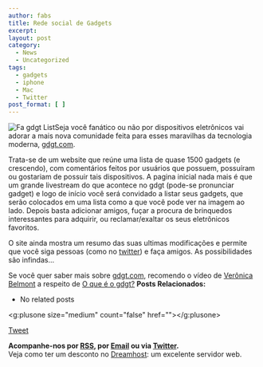 ```yaml
---
author: fabs
title: Rede social de Gadgets
excerpt:
layout: post
category:
  - News
  - Uncategorized
tags:
  - gadgets
  - iphone
  - Mac
  - Twitter
post_format: [ ]
---
```

![Fa gdgt List][1]Seja você fanático ou não por dispositivos eletrônicos vai adorar a mais nova comunidade feita para esses maravilhas da tecnologia moderna, [gdgt.com][2].

Trata-se de um website que reúne uma lista de quase 1500 gadgets (e crescendo), com comentários feitos por usuários que possuem, possuíram ou gostariam de possuir tais dispositivos. A pagina inicial nada mais é que um grande livestream do que acontece no gdgt (pode-se pronunciar gadget) e logo de início você será convidado a listar seus gadgets, que serão colocados em uma lista como a que você pode ver na imagem ao lado. Depois basta adicionar amigos, fuçar a procura de brinquedos interessantes para adquirir, ou reclamar/exaltar os seus eletrônicos favoritos.

O site ainda mostra um resumo das suas ultimas modificações e permite que você siga pessoas (como no [twitter][3]) e faça amigos. As possibilidades são infindas…

Se você quer saber mais sobre [gdgt.com][2], recomendo o vídeo de [Verônica Belmont][4] a respeito de [O que é o gdgt?][5] 
**Posts Relacionados:** 
*   No related posts

<g:plusone size="medium" count="false" href=""></g:plusone> 

[Tweet][6] 





**Acompanhe-nos por [ RSS][7], por [Email][8] ou via [Twitter][9].**  
Veja como ter um desconto no [Dreamhost][10]: um excelente servidor web.

 [1]: http://vidageek.net/wp-content/uploads/2009/07/image-4.png "Fa gdgt List"
 [2]: http://gdgt.com
 [3]: http://twitter.com
 [4]: http://en.wikipedia.org/wiki/Veronica_Belmont
 [5]: http://features.gdgt.com/2009/07/01/introducing-gdgt/
 [6]: https://twitter.com/share
 [7]: http://feeds.feedburner.com/VidaGeek
 [8]: http://feedburner.google.com/fb/a/mailverify?uri=VidaGeek&loc=pt_BR
 [9]: http://twitter.com/blogvidageek
 [10]: http://vidageek.net/dreamhost/